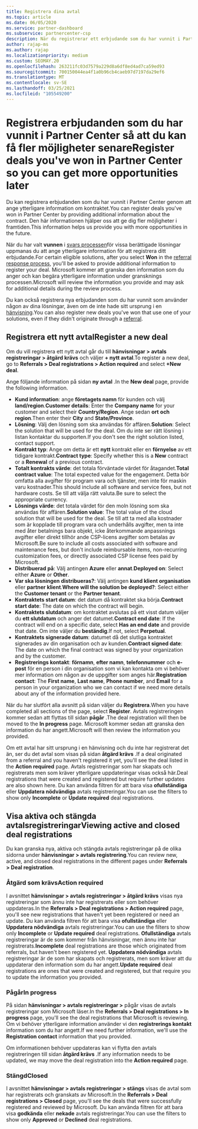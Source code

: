 ```yaml
---
title: Registrera dina avtal
ms.topic: article
ms.date: 06/05/2020
ms.service: partner-dashboard
ms.subservice: partnercenter-csp
description: När du registrerar ett erbjudande som du har vunnit i Partner Center hjälper Microsoft dig att erbjuda fler möjligheter i framtiden.
author: rajap-ms
ms.author: rajap
ms.localizationpriority: medium
ms.custom: SEOMAY.20
ms.openlocfilehash: 263211fc03d7579a229d8a6df8ed4ad7ca59ed93
ms.sourcegitcommit: 700150044ea4f1a0b96cb4caeb97d7197da29ef6
ms.translationtype: MT
ms.contentlocale: sv-SE
ms.lasthandoff: 03/25/2021
ms.locfileid: "105549200"
---
```

# <a name="register-deals-youve-won-in-partner-center-so-you-can-get-more-opportunities-later"></a><span data-ttu-id="55192-103">Registrera erbjudanden som du har vunnit i Partner Center så att du kan få fler möjligheter senare</span><span class="sxs-lookup"><span data-stu-id="55192-103">Register deals you've won in Partner Center so you can get more opportunities later</span></span>

<span data-ttu-id="55192-104">Du kan registrera erbjudanden som du har vunnit i Partner Center genom att ange ytterligare information om kontraktet.</span><span class="sxs-lookup"><span data-stu-id="55192-104">You can register deals you've won in Partner Center by providing additional information about the contract.</span></span> <span data-ttu-id="55192-105">Den här informationen hjälper oss att ge dig fler möjligheter i framtiden.</span><span class="sxs-lookup"><span data-stu-id="55192-105">This information helps us provide you with more opportunities in the future.</span></span>

<span data-ttu-id="55192-106">När du har valt **vunnen** i [svars processen](manage-leads.md)för vissa berättigade lösningar uppmanas du att ange ytterligare information för att registrera ditt erbjudande.</span><span class="sxs-lookup"><span data-stu-id="55192-106">For certain eligible solutions, after you select **Won** in the [referral response process](manage-leads.md), you'll be asked to provide additional information to register your deal.</span></span> <span data-ttu-id="55192-107">Microsoft kommer att granska den information som du anger och kan begära ytterligare information under gransknings processen.</span><span class="sxs-lookup"><span data-stu-id="55192-107">Microsoft will review the information you provide and may ask for additional details during the review process.</span></span>

<span data-ttu-id="55192-108">Du kan också registrera nya erbjudanden som du har vunnit som använder någon av dina lösningar, även om de inte hade sitt ursprung i en [hänvisning](referrals.md).</span><span class="sxs-lookup"><span data-stu-id="55192-108">You can also register new deals you've won that use one of your solutions, even if they didn't originate through a [referral](referrals.md).</span></span> 

## <a name="register-a-new-deal"></a><span data-ttu-id="55192-109">Registrera ett nytt avtal</span><span class="sxs-lookup"><span data-stu-id="55192-109">Register a new deal</span></span>

<span data-ttu-id="55192-110">Om du vill registrera ett nytt avtal går du till **hänvisningar > avtals registreringar > åtgärd krävs** och väljer **+ nytt avtal**.</span><span class="sxs-lookup"><span data-stu-id="55192-110">To register a new deal, go to **Referrals > Deal registrations > Action required** and select **+New deal**.</span></span>

<span data-ttu-id="55192-111">Ange följande information på sidan **ny avtal** .</span><span class="sxs-lookup"><span data-stu-id="55192-111">In the **New deal** page, provide the following information.</span></span>

- <span data-ttu-id="55192-112">**Kund information**: ange **företagets namn** för kunden och välj **land/region**.</span><span class="sxs-lookup"><span data-stu-id="55192-112">**Customer details**: Enter the **Company name** for your customer and select their **Country/Region**.</span></span> <span data-ttu-id="55192-113">Ange sedan **ort** **och region**.</span><span class="sxs-lookup"><span data-stu-id="55192-113">Then enter their **City** and **State/Province**.</span></span>
- <span data-ttu-id="55192-114">**Lösning**: Välj den lösning som ska användas för affären.</span><span class="sxs-lookup"><span data-stu-id="55192-114">**Solution**: Select the solution that will be used for the deal.</span></span> <span data-ttu-id="55192-115">Om du inte ser rätt lösning i listan kontaktar du supporten.</span><span class="sxs-lookup"><span data-stu-id="55192-115">If you don't see the right solution listed, contact support.</span></span>
- <span data-ttu-id="55192-116">**Kontrakt typ**: Ange om detta är ett **nytt** kontrakt eller en **förnyelse** av ett tidigare kontrakt.</span><span class="sxs-lookup"><span data-stu-id="55192-116">**Contract type**: Specify whether this is a **New** contract or a **Renewal** of a previous contract.</span></span>
- <span data-ttu-id="55192-117">**Totalt kontrakts värde**: det totala förväntade värdet för åtagandet.</span><span class="sxs-lookup"><span data-stu-id="55192-117">**Total contract value**: The total expected value for the engagement.</span></span> <span data-ttu-id="55192-118">Detta bör omfatta alla avgifter för program vara och tjänster, men inte för maskin varu kostnader.</span><span class="sxs-lookup"><span data-stu-id="55192-118">This should include all software and service fees, but not hardware costs.</span></span> <span data-ttu-id="55192-119">Se till att välja rätt valuta.</span><span class="sxs-lookup"><span data-stu-id="55192-119">Be sure to select the appropriate currency.</span></span>
- <span data-ttu-id="55192-120">**Lösnings värde**: det totala värdet för den moln lösning som ska användas för affären.</span><span class="sxs-lookup"><span data-stu-id="55192-120">**Solution value**: The total value of the cloud solution that will be used for the deal.</span></span> <span data-ttu-id="55192-121">Se till att ta med alla kostnader som är kopplade till program vara och underhålls avgifter, men ta inte med åter betalnings bara objekt, icke återkommande anpassnings avgifter eller direkt tillhör ande CSP-licens avgifter som betalas av Microsoft.</span><span class="sxs-lookup"><span data-stu-id="55192-121">Be sure to include all costs associated with software and maintenance fees, but don't include reimbursable items, non-recurring customization fees, or directly associated CSP license fees paid by Microsoft.</span></span>
- <span data-ttu-id="55192-122">**Distribuerad på**: Välj antingen **Azure** eller **annat**.</span><span class="sxs-lookup"><span data-stu-id="55192-122">**Deployed on**: Select either **Azure** or **Other**.</span></span>
- <span data-ttu-id="55192-123">**Var ska lösningen distribueras?**: Välj antingen **kund klient organisation** eller **partner klient**.</span><span class="sxs-lookup"><span data-stu-id="55192-123">**Where will the solution be deployed?**: Select either the **Customer tenant** or the **Partner tenant**.</span></span>
- <span data-ttu-id="55192-124">**Kontraktets start datum**: det datum då kontraktet ska börja.</span><span class="sxs-lookup"><span data-stu-id="55192-124">**Contract start date**: The date on which the contract will begin.</span></span>
- <span data-ttu-id="55192-125">**Kontraktets slutdatum**: om kontraktet avslutas på ett visst datum väljer du **ett slutdatum** och anger det datumet.</span><span class="sxs-lookup"><span data-stu-id="55192-125">**Contract end date**: If the contract will end on a specific date, select **Has an end date** and provide that date.</span></span> <span data-ttu-id="55192-126">Om inte väljer du **beständig**.</span><span class="sxs-lookup"><span data-stu-id="55192-126">If not, select **Perpetual**.</span></span>
- <span data-ttu-id="55192-127">**Kontraktets signerade datum**: datumet då det slutliga kontraktet signerades av din organisation och av kunden.</span><span class="sxs-lookup"><span data-stu-id="55192-127">**Contract signed date**: The date on which the final contract was signed by your organization and by the customer.</span></span>
- <span data-ttu-id="55192-128">**Registrerings kontakt**: **förnamn**, **efter namn**, **telefonnummer** och **e-post** för en person i din organisation som vi kan kontakta om vi behöver mer information om någon av de uppgifter som anges här.</span><span class="sxs-lookup"><span data-stu-id="55192-128">**Registration contact**: The **First name**, **Last name**, **Phone number**, and **Email** for a person in your organization who we can contact if we need more details about any of the information provided here.</span></span>

<span data-ttu-id="55192-129">När du har slutfört alla avsnitt på sidan väljer du **Registrera**.</span><span class="sxs-lookup"><span data-stu-id="55192-129">When you have completed all sections of the page, select **Register**.</span></span> <span data-ttu-id="55192-130">Avtals registreringen kommer sedan att flyttas till sidan **pågår** .</span><span class="sxs-lookup"><span data-stu-id="55192-130">The deal registration will then be moved to the **In progress** page.</span></span> <span data-ttu-id="55192-131">Microsoft kommer sedan att granska den information du har angett.</span><span class="sxs-lookup"><span data-stu-id="55192-131">Microsoft will then review the information you provided.</span></span>

<span data-ttu-id="55192-132">Om ett avtal har sitt ursprung i en hänvisning och du inte har registrerat det än, ser du det avtal som visas på sidan **åtgärd krävs** .</span><span class="sxs-lookup"><span data-stu-id="55192-132">If a deal originated from a referral and you haven't registered it yet, you'll see the deal listed in the **Action required** page.</span></span> <span data-ttu-id="55192-133">Avtals registreringar som har skapats och registrerats men som kräver ytterligare uppdateringar visas också här.</span><span class="sxs-lookup"><span data-stu-id="55192-133">Deal registrations that were created and registered but require further updates are also shown here.</span></span> <span data-ttu-id="55192-134">Du kan använda filtren för att bara visa **ofullständiga** eller **Uppdatera nödvändiga** avtals registreringar.</span><span class="sxs-lookup"><span data-stu-id="55192-134">You can use the filters to show only **Incomplete** or **Update required** deal registrations.</span></span>

## <a name="viewing-active-and-closed-deal-registrations"></a><span data-ttu-id="55192-135">Visa aktiva och stängda avtalsregistreringar</span><span class="sxs-lookup"><span data-stu-id="55192-135">Viewing active and closed deal registrations</span></span>

<span data-ttu-id="55192-136">Du kan granska nya, aktiva och stängda avtals registreringar på de olika sidorna under **hänvisningar > avtals registrering**.</span><span class="sxs-lookup"><span data-stu-id="55192-136">You can review new, active, and closed deal registrations in the different pages under **Referrals > Deal registration**.</span></span>

### <a name="action-required"></a><span data-ttu-id="55192-137">Åtgärd som krävs</span><span class="sxs-lookup"><span data-stu-id="55192-137">Action required</span></span>

<span data-ttu-id="55192-138">I avsnittet **hänvisningar > avtals registreringar > åtgärd krävs** visas nya registreringar som ännu inte har registrerats eller som behöver uppdateras.</span><span class="sxs-lookup"><span data-stu-id="55192-138">In the **Referrals > Deal registrations > Action required** page, you'll see new registrations that haven't yet been registered or need an update.</span></span> <span data-ttu-id="55192-139">Du kan använda filtren för att bara visa **ofullständiga** eller **Uppdatera nödvändiga** avtals registreringar.</span><span class="sxs-lookup"><span data-stu-id="55192-139">You can use the filters to show only **Incomplete** or **Update required** deal registrations.</span></span> <span data-ttu-id="55192-140">**Ofullständiga** avtals registreringar är de som kommer från hänvisningar, men ännu inte har registrerats.</span><span class="sxs-lookup"><span data-stu-id="55192-140">**Incomplete** deal registrations are those which originated from referrals, but haven't been registered yet.</span></span> <span data-ttu-id="55192-141">**Uppdatera nödvändiga** avtals registreringar är de som har skapats och registrerats, men som kräver att du uppdaterar den information som du har angett.</span><span class="sxs-lookup"><span data-stu-id="55192-141">**Update required** deal registrations are ones that were created and registered, but that require you to update the information you provided.</span></span>

### <a name="in-progress"></a><span data-ttu-id="55192-142">Pågår</span><span class="sxs-lookup"><span data-stu-id="55192-142">In progress</span></span>

<span data-ttu-id="55192-143">På sidan **hänvisningar > avtals registreringar >** pågår visas de avtals registreringar som Microsoft läser.</span><span class="sxs-lookup"><span data-stu-id="55192-143">In the **Referrals > Deal registrations > In progress** page, you'll see the deal registrations that Microsoft is reviewing.</span></span> <span data-ttu-id="55192-144">Om vi behöver ytterligare information använder vi den **registrerings kontakt** information som du har angett.</span><span class="sxs-lookup"><span data-stu-id="55192-144">If we need further information, we'll use the **Registration contact** information that you provided.</span></span>

<span data-ttu-id="55192-145">Om informationen behöver uppdateras kan vi flytta den avtals registreringen till sidan **åtgärd krävs** .</span><span class="sxs-lookup"><span data-stu-id="55192-145">If any information needs to be updated, we may move the deal registration into the **Action required** page.</span></span>

### <a name="closed"></a><span data-ttu-id="55192-146">Stängd</span><span class="sxs-lookup"><span data-stu-id="55192-146">Closed</span></span>

<span data-ttu-id="55192-147">I avsnittet **hänvisningar > avtals registreringar > stängs** visas de avtal som har registrerats och granskats av Microsoft.</span><span class="sxs-lookup"><span data-stu-id="55192-147">In the **Referrals > Deal registrations > Closed** page, you'll see the deals that were successfully registered and reviewed by Microsoft.</span></span> <span data-ttu-id="55192-148">Du kan använda filtren för att bara visa **godkända** eller **nekade** avtals registreringar.</span><span class="sxs-lookup"><span data-stu-id="55192-148">You can use the filters to show only **Approved** or **Declined** deal registrations.</span></span>
